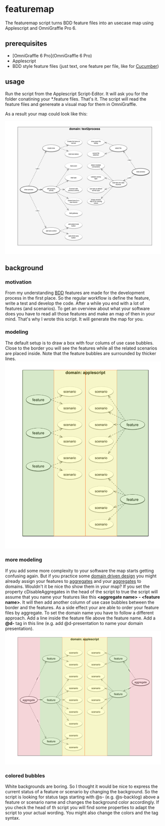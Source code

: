 # featuremap

The featuremap script turns BDD feature files into an usecase map using Applescript and OmniGraffle Pro 6.

## prerequisites

* [OmniGraffle 6 Pro](OmniGraffle 6 Pro)
* Applescript
* BDD style feature files (just text, one feature per file, like for [Cucumber](https://github.com/cucumber/cucumber/wiki/Feature-Introduction))

## usage
Run the script from the Applescript Script-Editor. It will ask you for the folder conatining your *.feature files. That's it. The script will read the feature files and genereate a visual map for them in OmniGraffle.

As a result your map could look like this:

![sample feature map](doc/img/sample_map.png)

## background
### motivation

From my understanding [BDD](https://en.wikipedia.org/wiki/Behavior-driven_development) features are made for the development process in the first place. So the regular workflow is define the feature, write a test and develop the code. After a while you end with a lot of features (and scenarios). To get an overview about what your software does you have to read all those features and make an map of then in your mind. That's why I wrote this script. It will generate the map for you. 

### modeling
The default setup is to draw a box with four colums of use case bubbles. Close to the border you will see the features while all the related scenarios are placed inside. Note that the feature bubbles are surrounded by thicker lines.
![sample feature map](doc/img/featuremap_feature_only_sample.png)

### more modeling
If you add some more complexity to your software the map starts getting confusing again. But if you practice some [domain driven design](https://en.wikipedia.org/wiki/Domain-driven_design) you might already assign your features to [aggregates](http://martinfowler.com/bliki/DDD_Aggregate.html) and your [aggregates](http://martinfowler.com/bliki/DDD_Aggregate.html) to domains. Wouldn't it be nice tho show them in your map?
If you set the property cDisableAggregates in the head of the script to true the script will assume that you name your features like this **\<aggregate name\> - \<feature name\>**. It will then add another column of use case bubbles between the border and the features. As a side effect your are able to order your feature files by aggregate.
To set the domain name you have to follow a different approach. Add a line inside the feature file above the feature name. Add a **@d-** tag in this line (e.g. add @d-presentation to name your domain presentation).
![sample feature map](doc/img/featuremap_aggregate_sample.png)

### colored bubbles
White backgrounds are boring. So I thought it would be nice to express the current status of a feature or scenario by changing the background. So the script is looking for status tags starting with @s- (e.g. @s-backlog) above a feature or scenario name and changes the background color accordingly. If you check the head of th script you will find some properties to adapt the script to your actual wording. You might also change the colors and the tag syntax.


